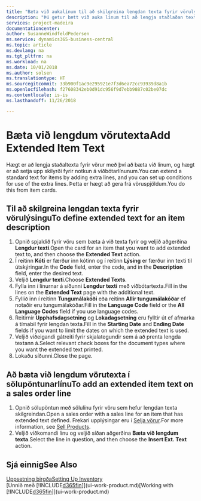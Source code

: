 ```yaml
---
title: "Bæta við aukalínum til að skilgreina lengdan texta fyrir vörulýsingu | Microsoft Docs"
description: "Þú getur bætt við auka línum til að lengja staðlaðan texta sem lýsir vöru."
services: project-madeira
documentationcenter: 
author: SusanneWindfeldPedersen
ms.service: dynamics365-business-central
ms.topic: article
ms.devlang: na
ms.tgt_pltfrm: na
ms.workload: na
ms.date: 10/01/2018
ms.author: solsen
ms.translationtype: HT
ms.sourcegitcommit: 33b900f1ac9e295921e7f3d6ea72cc93939d8a1b
ms.openlocfilehash: f27608342eb0d91dc956f9d7ebb9887c02be07dc
ms.contentlocale: is-is
ms.lasthandoff: 11/26/2018

---
```

# <a name="add-extended-item-text"></a><span data-ttu-id="2d689-103">Bæta við lengdum vörutexta</span><span class="sxs-lookup"><span data-stu-id="2d689-103">Add Extended Item Text</span></span>
<span data-ttu-id="2d689-104">Hægt er að lengja staðaltexta fyrir vörur með því að bæta við línum, og hægt er að setja upp skilyrði fyrir notkun á viðbótarlínunum.</span><span class="sxs-lookup"><span data-stu-id="2d689-104">You can extend a standard text for items by adding extra lines, and you can set up conditions for use of the extra lines.</span></span> <span data-ttu-id="2d689-105">Þetta er hægt að gera frá vöruspjöldum.</span><span class="sxs-lookup"><span data-stu-id="2d689-105">You do this from item cards.</span></span>

## <a name="to-define-extended-text-for-an-item-description"></a><span data-ttu-id="2d689-106">Til að skilgreina lengdan texta fyrir vörulýsingu</span><span class="sxs-lookup"><span data-stu-id="2d689-106">To define extended text for an item description</span></span>
1. <span data-ttu-id="2d689-107">Opnið spjaldið fyrir vöru sem bæta á við texta fyrir og veljið aðgerðina **Lengdur texti**.</span><span class="sxs-lookup"><span data-stu-id="2d689-107">Open the card for an item that you want to add extended text to, and then choose the **Extended Text** action.</span></span>
2. <span data-ttu-id="2d689-108">Í reitinn **Kóti** er færður inn kótinn og í reitinn **Lýsing** er færður inn texti til útskýringar.</span><span class="sxs-lookup"><span data-stu-id="2d689-108">In the **Code** field, enter the code, and in the **Description** field, enter the desired text.</span></span>
3. <span data-ttu-id="2d689-109">Veljið **Lengdur texti**.</span><span class="sxs-lookup"><span data-stu-id="2d689-109">Choose **Extended Texts**.</span></span>
4. <span data-ttu-id="2d689-110">Fylla inn í línurnar á síðunni **Lengdur texti** með viðbótartexta.</span><span class="sxs-lookup"><span data-stu-id="2d689-110">Fill in the lines on the **Extended Text** page with the additional text.</span></span>
5. <span data-ttu-id="2d689-111">Fyllið inn í reitinn **Tungumálakóði** eða reitinn **Allir tungumálakóðar** ef notaðir eru tungumálakóðar.</span><span class="sxs-lookup"><span data-stu-id="2d689-111">Fill in the **Language Code** field or the **All Language Codes** field if you use language codes.</span></span>
6. <span data-ttu-id="2d689-112">Reitirnir **Upphafsdagsetning** og **Lokadagsetning** eru fylltir út ef afmarka á tímabil fyrir lengdan texta.</span><span class="sxs-lookup"><span data-stu-id="2d689-112">Fill in the **Starting Date** and **Ending Date** fields if you want to limit the dates on which the extended text is used.</span></span>
7. <span data-ttu-id="2d689-113">Veljið viðeigandi gátreiti fyrir skjalategundir sem á að prenta lengda textann á.</span><span class="sxs-lookup"><span data-stu-id="2d689-113">Select relevant check boxes for the document types where you want the extended text printed.</span></span>
8. <span data-ttu-id="2d689-114">Lokaðu síðunni.</span><span class="sxs-lookup"><span data-stu-id="2d689-114">Close the page.</span></span>

## <a name="to-add-an-extended-item-text-on-a-sales-order-line"></a><span data-ttu-id="2d689-115">Að bæta við lengdum vörutexta í sölupöntunarlínu</span><span class="sxs-lookup"><span data-stu-id="2d689-115">To add an extended item text on a sales order line</span></span>
1. <span data-ttu-id="2d689-116">Opnið sölupöntun með sölulínu fyrir vöru sem hefur lengdan texta skilgreindan.</span><span class="sxs-lookup"><span data-stu-id="2d689-116">Open a sales order with a sales line for an item that has extended text defined.</span></span> <span data-ttu-id="2d689-117">Frekari upplýsingar eru í [Selja vörur](sales-how-sell-products.md).</span><span class="sxs-lookup"><span data-stu-id="2d689-117">For more information, see [Sell Products](sales-how-sell-products.md).</span></span>
2. <span data-ttu-id="2d689-118">Veljið viðkomandi línu og veljið síðan aðgerðina **Bæta við lengdum texta**.</span><span class="sxs-lookup"><span data-stu-id="2d689-118">Select the line in question, and then choose the **Insert Ext. Text** action.</span></span>

## <a name="see-also"></a><span data-ttu-id="2d689-119">Sjá einnig</span><span class="sxs-lookup"><span data-stu-id="2d689-119">See Also</span></span>
[<span data-ttu-id="2d689-120">Uppsetning birgða</span><span class="sxs-lookup"><span data-stu-id="2d689-120">Setting Up Inventory</span></span>](inventory-setup-inventory.md)  
<span data-ttu-id="2d689-121">[Unnið með [!INCLUDE[d365fin](includes/d365fin_md.md)]](ui-work-product.md)</span><span class="sxs-lookup"><span data-stu-id="2d689-121">[Working with [!INCLUDE[d365fin](includes/d365fin_md.md)]](ui-work-product.md)</span></span>

